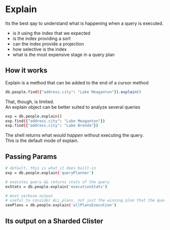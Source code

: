 # Explain

Its the best qay to understand what is happening when a query is executed.

- is it using the index that we expected
- is the index providing a sort
- can the index provide a projection
- how selective is the index
- what is the most expensive stage in a query plan

## How it works

Explain is a method that can be added to the end of a cursor method

```bash
db.people.find({"address.city": "Lake Meaganton"}).explain()
```

That, though, is limited.  
An explain object can be better suited to analyze several queries

```bash
exp = db.people.explain()
exp.find({"address.city": "Lake Meaganton"})
exp.find({"address.city": "Lake Brenda"})
```

The shell returns what _would happen_ without executing the query.  
This is the default mode of explain.

## Passing Params

```bash
# default, this is what it does built-in
exp = db.people.explain('queryPlanner')

# executes query && returns stats of the query
exStats = db.people.explain('executionStats')

# most verbose output
# useful to consider ALL plans, not just the winning plan that the query planner used
seePlans = db.people.explain('allPlansExecution')

```

## Its output on a Sharded Clister
